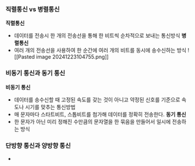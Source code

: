 ### 직렬통신 vs 병렬통신
**직렬통신** 
- 데이터를 전송시 한 개의 전송선을  통해 한 비트씩 순차적으로 보내는 통신방식
**병렬통신**
- 여러 개의 전송선을 사용하여 한 순간에 여러 개의 비트를 동시에 송수신하는 방식
![[Pasted image 20241223104755.png]]

### 비동기 통신과 동기 통신
**비동기 통신**
- 데이터를 송수신할 때 고정된 속도를 갖는 것이 아니고 약정된 신호를 기준으로 속도나 시기를 맞추는 통신방법
- 매 문자마다 스타트비트, 스톱비트를 첨가해 데이터를 정확히 전송한다.
**동기 통신**
- 한 문자가 아닌 미리 정해진 수만큼의 문자열을 한 묶음을 만들어서 일시에 전송하는 방식

### 단방향 통신과 양방향 통신
-